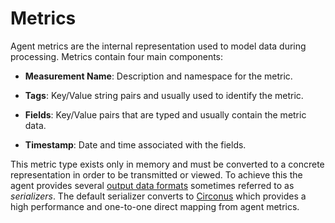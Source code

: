 # Metrics

Agent metrics are the internal representation used to model data during processing. Metrics contain four main components:

* **Measurement Name**: Description and namespace for the metric.

* **Tags**: Key/Value string pairs and usually used to identify the metric.

* **Fields**: Key/Value pairs that are typed and usually contain the metric data.

* **Timestamp**: Date and time associated with the fields.

This metric type exists only in memory and must be converted to a concrete representation in order to be transmitted or viewed.  To achieve this the agent provides several [output data formats][] sometimes referred to as *serializers*.  The default serializer converts to [Circonus][line protocol] which provides a high performance and one-to-one direct mapping from agent metrics.

[output data formats]: /docs/DATA_FORMATS_OUTPUT.md
[line protocol]: /plugins/serializers/circonus

